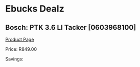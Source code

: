 
# Ebucks Dealz
## Bosch: PTK 3.6 LI Tacker [0603968100]
[Product Page](https://www.ebucks.com/web/shop/productSelected.do?prodId=373628038&catId=717342768)

Price: R849.00

Savings: 


	